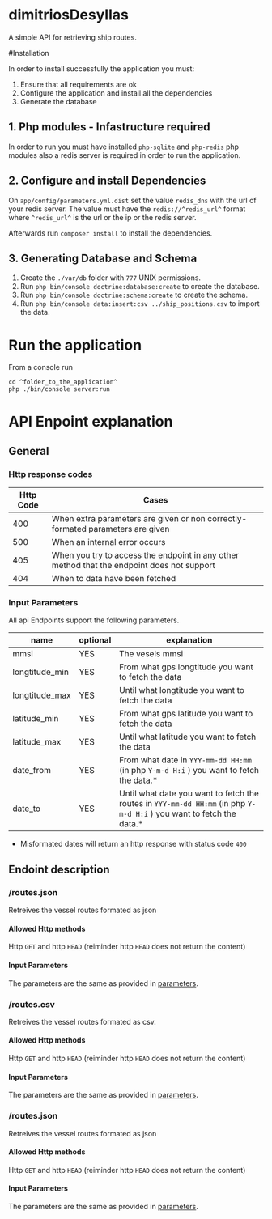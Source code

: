 dimitriosDesyllas
=================

A simple API for retrieving ship routes.

#Installation

In order to install successfully the application you must:

1. Ensure that all requirements are ok
2. Configure the application and install all the dependencies
3. Generate the database

## 1. Php modules - Infastructure required

In order to run you must have installed `php-sqlite` and `php-redis` php modules also a redis server is required in order to run the application. 

## 2. Configure and install Dependencies

On `app/config/parameters.yml.dist` set the value `redis_dns` with the url of your redis server. The value must have the `redis://^redis_url^` format where `^redis_url^` is the url or the ip or the redis server.

Afterwards run `composer install` to install the dependencies.

## 3. Generating Database and Schema

1. Create the `./var/db` folder with `777` UNIX permissions.
2. Run `php bin/console doctrine:database:create` to create the database.
3. Run `php bin/console doctrine:schema:create` to create the schema.
4. Run `php bin/console data:insert:csv ../ship_positions.csv` to import the data.


# Run the application

From a console run 

```
cd ^folder_to_the_application^
php ./bin/console server:run
```

# API Enpoint explanation

## General

### Http response codes

Http Code | Cases
--- | ---
400 | When extra parameters are given or non correctly-formated parameters are given
500 | When an internal error occurs
405 | When you try to access the endpoint in any other method that the endpoint does not support
404 | When to data have been fetched

### <a id="input_parameters31232132132132131"></a>Input Parameters

All api Endpoints support the following parameters.

name | optional | explanation
---  | --- | ---
mmsi | YES | The vesels mmsi
longtitude_min | YES | From what gps longtitude you want to fetch the data
longtitude_max | YES | Until what longtitude you want to fetch the data
latitude_min | YES | From what gps latitude you want to fetch the data
latitude_max | YES | Until what latitude you want to fetch the data
date_from | YES | From what date in `YYY-mm-dd HH:mm` (in php `Y-m-d H:i` ) you want to fetch the data.*
date_to | YES | Until what date you want to fetch the routes in `YYY-mm-dd HH:mm` (in php `Y-m-d H:i` ) you want to fetch the data.*

* Misformated dates will return an http response with status code `400`

## Endoint description

### /routes.json 
Retreives the vessel routes formated as json

#### Allowed Http methods
Http `GET` and http `HEAD` (reiminder http `HEAD` does not return the content)

#### Input Parameters

The parameters are the same as provided in [parameters](#input_parameters31232132132132131).

### /routes.csv 
Retreives the vessel routes formated as csv.

#### Allowed Http methods
Http `GET` and http `HEAD` (reiminder http `HEAD` does not return the content)

#### Input Parameters

The parameters are the same as provided in [parameters](#input_parameters31232132132132131).

 ### /routes.json 
Retreives the vessel routes formated as json

#### Allowed Http methods
Http `GET` and http `HEAD` (reiminder http `HEAD` does not return the content)

#### Input Parameters

The parameters are the same as provided in [parameters](#input_parameters31232132132132131).
 